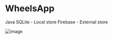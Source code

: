 # WheelsApp

Java
SQLite - Local store
Firebase - External store 

![image](https://user-images.githubusercontent.com/74673812/158180267-02e1bf74-0172-4b3e-af1e-abc3d4a0d5c1.png)
